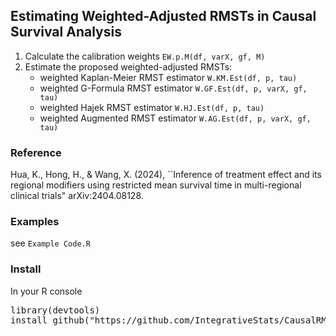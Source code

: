 <h2>Estimating Weighted-Adjusted RMSTs in Causal Survival Analysis</h2>

1) Calculate the calibration weights `EW.p.M(df, varX, gf, M)`
2) Estimate the proposed weighted-adjusted RMSTs:
   - weighted Kaplan-Meier RMST estimator `W.KM.Est(df, p, tau)`
   - weighted G-Formula RMST estimator `W.GF.Est(df, p, varX, gf, tau)`
   - weighted Hajek RMST estimator `W.HJ.Est(df, p, tau)`
   - weighted Augmented RMST estimator `W.AG.Est(df, p, varX, gf, tau)`

<h3>Reference</h3>

Hua, K., Hong, H., & Wang, X. (2024), ``Inference of treatment effect and its regional modifiers using restricted mean survival time in multi-regional clinical trials" arXiv:2404.08128.


<h3>Examples</h3>

see `Example Code.R`

<h3>Install</h3>

In your R console

<pre>
library(devtools)
install_github("https://github.com/IntegrativeStats/CausalRMST")
</pre>
